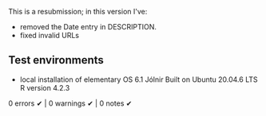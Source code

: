 
This is a resubmission; in this version I've:
 * removed the Date entry in DESCRIPTION.
 * fixed invalid URLs  


## Test environments

* local installation of elementary OS 6.1 Jólnir Built on Ubuntu 20.04.6 LTS R version 4.2.3


0 errors ✔ | 0 warnings ✔ | 0 notes ✔